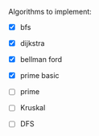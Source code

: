 Algorithms to implement:
   * [x] bfs
   * [x] dijkstra
   * [x] bellman ford
   * [x] prime basic
   * [ ] prime
   * [ ] Kruskal
   * [ ] DFS
   
